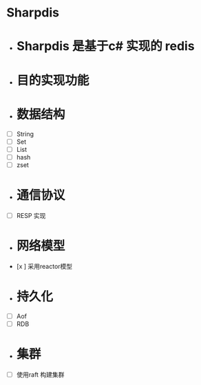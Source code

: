 # Sharpdis
- # Sharpdis 是基于c# 实现的 redis
 - # 目的实现功能
 - # 数据结构
 - [ ] String
 - [ ] Set
 - [ ] List
 - [ ] hash
 - [ ] zset
 - # 通信协议
 - [ ] RESP 实现
 - # 网络模型
 - [x ] 采用reactor模型
 - # 持久化
 - [ ] Aof
 - [ ] RDB
- # 集群
-  [ ] 使用raft 构建集群
